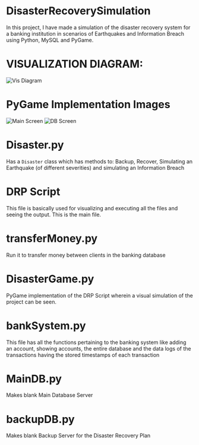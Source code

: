 # DisasterRecoverySimulation
In this project, I have made a simulation of the disaster recovery system for a banking institution in scenarios of Earthquakes and Information Breach using Python, MySQL and PyGame. 

# VISUALIZATION DIAGRAM: 

![Vis Diagram](https://i.ibb.co/w0shtZh/VisDig.jpg)

# PyGame Implementation Images 

![Main Screen](https://i.ibb.co/LdpykPj/mainscreen.jpg)
![DB Screen](https://i.ibb.co/TrJqzNb/dbscreen.jpg)

# Disaster.py 

Has a `Disaster` class which has methods to: Backup, Recover, Simulating an Earthquake (of different severities) and simulating an Information Breach 

# DRP Script 

This file is basically used for visualizing and executing all the files and seeing the output. This is the main file. 

# transferMoney.py 

Run it to transfer money between clients in the banking database 

# DisasterGame.py 

PyGame implementation of the DRP Script wherein a visual simulation of the project can be seen. 

# bankSystem.py 

This file has all the functions pertaining to the banking system like adding an account, showing accounts, the entire database and the data logs of the transactions having the stored timestamps of each transaction 
 
# MainDB.py 

Makes blank Main Database Server 

# backupDB.py 

Makes blank Backup Server for the Disaster Recovery Plan
